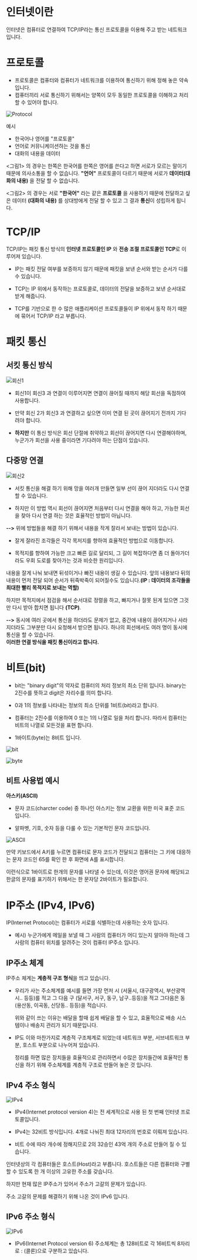 # 인터넷이란
인터넷은 컴퓨터로 연결하여 TCP/IP라는 통신 프로토콜을 이용해 주고 받는 네트워크입니다.

# 프로토콜 
* 프로토콜은 컴퓨터와 컴퓨터가 네트워크를 이용하여 통신하기 위해 정해 놓은 약속입니다.
* 컴퓨터끼리 서로 통신하기 위해서는 양쪽이 모두 동일한 프로토콜을 이해하고 처리 할 수 있어야 합니다.  
  
![Protocol](https://user-images.githubusercontent.com/101727552/161409155-02c5264b-967f-47de-ac19-0741aa766095.png)

예시
* 한국어나 영어를 "프로토콜"
* 언어로 커뮤니케이션하는 것을 통신
* 대화의 내용을 데이터

<그림1> 의 경우는 한쪽은 한국어를 한쪽은 영어를 쓴다고 하면 서로가 모르는  말이기 때문에 의사소통을 할 수 없습니다. **"언어"** 프로토콜이 다르기 때문에 서로가 **데이터(대화의 내용)** 을 전달 할 수 없습니다.   

<그림2> 의 경우는 서로 **"한국어"** 라는 같은 **프로토콜** 을 사용하기 때문에 전달하고 싶은 데이터 **(대화의 내용)** 를 상대방에게 전달 할 수 있고 그 결과 **통신**이 성립하게 됩니다.

# TCP/IP
TCP/IP는 패킷 통신 방식의 **인터넷 프로토콜인 IP** 와 **전송 조절 프로토콜인 TCP**로 이루어져 있습니다.  
  * IP는 패킷 전달 여부를 보증하지 않기 때문에 패킷을 보낸 순서와 받는 순서가 다를 수 있습니다.  

  * TCP는 IP 위에서 동작하는 프로토콜로, 데이터의 전달을 보증하고 보낸 순서대로 받게 해줍니다.  

  * TCP를 기반으로 한 수 많은 애플리케이션 프로토콜들이 IP 위에서 동작 하기 때문에 묶어서 TCP/IP 라고 부릅니다.

# 패킷 통신  

## 서킷 통신 방식
![회신1](https://user-images.githubusercontent.com/101727552/161393573-e09a0ac7-072a-46e9-b2ef-fe806f95cc8b.jpg)

* 회신1이 회신3 과 연결이 이루어지면 연결이 끊어질 때까지 해당 회선을 독점하여 사용합니다. 
* 만약 회신 2가 회신3 과 연결하고 싶으면 이미 연결 된 곳이 끊어지기 전까지 기다려야 합니다.  

* **하지만** 이 통신 방식은 회선 단절에 취약하고 회선이 끊어지면 다시 연결해야하며, 누군가가 회선을 사용 중이라면 기다려야 하는 단점이 있습니다.  

## 다중망 연결
![회신2](https://user-images.githubusercontent.com/101727552/161394325-f92649e6-6dab-445b-879a-5f7a32ff3ad7.jpg) 

* 서킷 통신을 해결 하기 위해 망을 여러개 만들면 일부 선이 끊어 지더라도 다시 연결 할 수 있습니다.  

* 하지만 이 방법 역시 회선이 끊어지면 처음부터 다시 연결을 해야 하고, 가능한 회선을 찾아 다시 연결 하는 것은 효율적인 방법이 아닙니다.

**-->** 위에 방법들을 해결 하기 위해서 내용을 작게 잘라서 보내는 방법이 있습니다. 

* 잘게 잘라진 조각들은 각각 목저지를 향하여 효율적인 방법으로 이동합니다.  

* 목적지를 향하여 가능한 크고 빠른 길로 달리되, 그 길이 복잡하다면 좀 더 돌아가더라도 우회 도로를 찾아가는 것과 비슷한 원리입니다.

내용을 잘게 나눠 보내면 뒤섞이거나 빠진 내용이 생길 수 있습니다. 앞의 내용보다 뒤의 내용이 먼저 전달 되어 순서가 뒤죽박죽이 되어질수도 있습니다.**(IP : 데이터의 조각들을 최대한 빨리 목적지로 보내는 역할)**   

하지만 목적지에서 점검을 해서 순서대로 정렬을 하고, 빠지거나 잘못 된게 있으면 그것만 다시 받아 합치면 됩니다 **(TCP)**.

**-->** 동시에 여러 곳에서 통신을 하더라도 문제가 없고, 중간에 내용이 끊어지거나 사라지더라도 그부분만 다시 요청해서 받으면 됩니다. 하나의 회선에서도 여러 명이 동시에 통신을 할 수 있습니다.   
**이러한 연결 방식을 패킷 통신이라고 합니다.**

# 비트(bit)
* bit는 "binary digit"의 약자로 컴퓨터의 처리 정보의 최소 단위 입니다. binary는 2진수를 뜻하고 digit은 자리수를 의미 합니다.

* 0과 1의 정보를 나타내는 정보의 최소 단위를 1비트(bit)라고 합니다.

* 컴퓨터는 2진수를 이용하여 0 또는 1의 나열로 일을 처리 합니다. 따라서 컴퓨터는 비트의 나열로 모든것을 표현 합니다.

* 1바이트(byte)는 8비트 입니다.

![bit](https://user-images.githubusercontent.com/101727552/161409353-9aa5c2ea-1d2a-45ed-900b-7dd54c4f3cb0.png)  


![byte](https://user-images.githubusercontent.com/101727552/161409452-6eb58976-bf67-4756-a649-0328d5eb6500.png)

## 비트 사용법 예시
**아스키(ASCll)** 
* 문자 코드(charcter code) 중 하나인 아스키는 정보 교환을 위한 미국 표준 코드 입니다.

* 알파벳, 기호, 숫자 등을 다룰 수 있는 기본적인 문자 코드입니다.

![ASCll](https://user-images.githubusercontent.com/101727552/161409883-ac9fcc63-58de-4811-8f63-cf14035fd55b.png)

만약 키보드에서 A키를 누르면 컴퓨터로 문자 코드가 전달되고 컴퓨터는 그 키에 대응하는 문자 코드인 65를 확인 한 후 화면에 A를 표시합니다.

이런식으로 1바이트로 한개의 문자를 나타낼 수 있는데, 이것은 영어권 문자에 해당되고 한글의 문자를 표기하기 위해서는 한 문자당 2바이트가 필요합니다. 

# IP주소 (IPv4, IPv6) 
IP(Internet Protocol)는 컴퓨터가 서로를 식별하는데 사용하는 숫자 입니다.  
* 예시) 누군가에게 메일을 보낼 때 그 사람의 컴퓨터가 어디 있는지 알아야 하는데 그 사람의 컴퓨터 위치를 알려주는 것이 컴퓨터 IP주소 입니다.  

## IP주소 체계
IP주소 체계는 **계층적 구조 형식**을 띄고 있습니다.  
 * 우리가 사는 주소체계를 예시를 들면 가장 먼저 시 (서울시, 대구광역시, 부산광역시.. 등등)를 적고 그 다음 구 (달서구, 서구, 동구, 남구..등등)을 적고 그다음은 동 (용산동, 이곡동, 신당동.. 등등)을 적습니다.  

    위와 같이 쓰는 이유는 배달을 할때 쉽게 배달을 할 수 있고, 효율적으로 배송 시스템이나 배송지 관리가 되기 때문입니다.

 * IP도 이와 마찬가지로 계층적 구조체계로 되었는데 네트워크 부분,         서브네트워크 부분, 호스트 부분으로 나누어져 있습니다.  
 
    정리를 하면 많은 장치들을 효율적으로 관리하면서 수많은 장치들간에 효율적인 통신을 하기 위해 주소체계를 계층적 구조로 만들어 놓은 것 입니다.

## IPv4 주소 형식

![IPv4](https://user-images.githubusercontent.com/101727552/161410508-c3ebc7d8-be9d-4a08-af6c-c2ec47550404.png)

* IPv4(Internet protocol version 4)는 전 세계적으로 사용 된 첫 번째 인터넷 프로토콜입니다.  

* IPv4는 32비트 방식입니다. 4개로 나눠진 최대 12자리의 번호로 이뤄져 있습니다. 
* 비트 수에 따라 개수에 정해지므로 2의 32승인 43억 개의 주소로 만들어 질 수 있습니다.

 

인터넷상의 각 컴퓨터들은 호스트(Host)라고 부릅니다. 호스트들은 다른 컴퓨터와 구별 할 수 있도록 한 개 이상의 고유한 주소를 갖습니다.  

하지만 현재 많은 IP주소가 있어서 주소가 고갈의 문제가 있습니다.  

주소 고갈의 문제를 해결하기 위해 나온 것이 IPv6 입니다. 

## IPv6 주소 형식

![IPv6](https://user-images.githubusercontent.com/101727552/161410892-ef2f1d73-8505-4e9a-8c9a-5754512f7c45.png)
  
* IPv6(Internet Protocol version 6) 주소체계는 총 128비트로 각 16비트씩 8자리로 : (콜론)으로 구분하고 있습니다.






